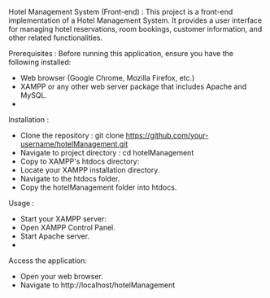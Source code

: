 Hotel Management System (Front-end) :
This project is a front-end implementation of a Hotel Management System. It provides a user interface for managing hotel reservations, room bookings, customer information, and other related functionalities.

Prerequisites :
Before running this application, ensure you have the following installed:
- Web browser (Google Chrome, Mozilla Firefox, etc.)
- XAMPP or any other web server package that includes Apache and MySQL.
- 
Installation :
- Clone the repository : git clone https://github.com/your-username/hotelManagement.git
- Navigate to project directory : cd hotelManagement
- Copy to XAMPP's htdocs directory:
- Locate your XAMPP installation directory.
- Navigate to the htdocs folder.
- Copy the hotelManagement folder into htdocs.

Usage :
- Start your XAMPP server:
- Open XAMPP Control Panel.
- Start Apache server.
- 
Access the application:
- Open your web browser.
- Navigate to http://localhost/hotelManagement
